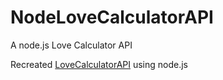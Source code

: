 # NodeLoveCalculatorAPI
A node.js Love Calculator API

Recreated [LoveCalculatorAPI](https://github.com/Adexandria/LoveCalculatorApi) using node.js
